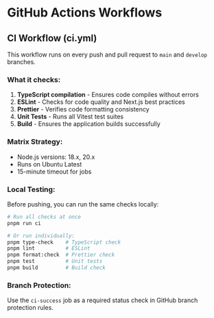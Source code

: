 # GitHub Actions Workflows

## CI Workflow (ci.yml)

This workflow runs on every push and pull request to `main` and `develop` branches.

### What it checks:

1. **TypeScript compilation** - Ensures code compiles without errors
2. **ESLint** - Checks for code quality and Next.js best practices
3. **Prettier** - Verifies code formatting consistency
4. **Unit Tests** - Runs all Vitest test suites
5. **Build** - Ensures the application builds successfully

### Matrix Strategy:

- Node.js versions: 18.x, 20.x
- Runs on Ubuntu Latest
- 15-minute timeout for jobs

### Local Testing:

Before pushing, you can run the same checks locally:

```bash
# Run all checks at once
pnpm run ci

# Or run individually:
pnpm type-check    # TypeScript check
pnpm lint          # ESLint
pnpm format:check  # Prettier check
pnpm test          # Unit tests
pnpm build         # Build check
```

### Branch Protection:

Use the `ci-success` job as a required status check in GitHub branch protection rules.
